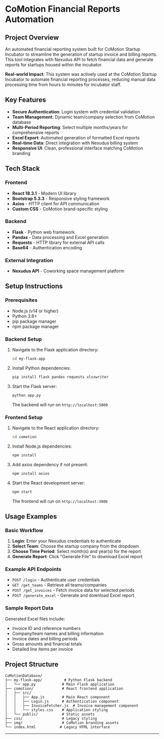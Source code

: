 # CoMotion Financial Reports Automation

## Project Overview

An automated financial reporting system built for CoMotion Startup Incubator to streamline the generation of startup invoice and billing reports. This tool integrates with Nexudus API to fetch financial data and generate reports for startups housed within the incubator.

**Real-world Impact**: This system was actively used at the CoMotion Startup Incubator to automate financial reporting processes, reducing manual data processing time from hours to minutes for incubator staff.

## Key Features

- **Secure Authentication**: Login system with credential validation
- **Team Management**: Dynamic team/company selection from CoMotion database
- **Multi-Period Reporting**: Select multiple months/years for comprehensive reports
- **Excel Export**: Automated generation of formatted Excel reports
- **Real-time Data**: Direct integration with Nexudus billing system
- **Responsive UI**: Clean, professional interface matching CoMotion branding

## Tech Stack

### Frontend
- **React 18.3.1** - Modern UI library
- **Bootstrap 5.3.3** - Responsive styling framework
- **Axios** - HTTP client for API communication
- **Custom CSS** - CoMotion brand-specific styling

### Backend
- **Flask** - Python web framework
- **Pandas** - Data processing and Excel generation
- **Requests** - HTTP library for external API calls
- **Base64** - Authentication encoding

### External Integration
- **Nexudus API** - Coworking space management platform

## Setup Instructions

### Prerequisites
- Node.js (v14 or higher)
- Python 3.8+
- pip package manager
- npm package manager

### Backend Setup
1. Navigate to the Flask application directory:
   ```bash
   cd my-flask-app
   ```

2. Install Python dependencies:
   ```bash
   pip install flask pandas requests xlsxwriter
   ```

3. Start the Flask server:
   ```bash
   python app.py
   ```
   The backend will run on `http://localhost:5000`

### Frontend Setup
1. Navigate to the React application directory:
   ```bash
   cd comotion
   ```

2. Install Node.js dependencies:
   ```bash
   npm install
   ```

3. Add axios dependency if not present:
   ```bash
   npm install axios
   ```

4. Start the React development server:
   ```bash
   npm start
   ```
   The frontend will run on `http://localhost:3000`

## Usage Examples

### Basic Workflow
1. **Login**: Enter your Nexudus credentials to authenticate
2. **Select Team**: Choose the startup company from the dropdown
3. **Choose Time Period**: Select month(s) and year(s) for the report
4. **Generate Report**: Click "Generate File" to download Excel report

### Example API Endpoints
- `POST /login` - Authenticate user credentials
- `GET /get_teams` - Retrieve all teams/companies
- `POST /get_invoices` - Fetch invoice data for selected periods
- `POST /generate_excel` - Generate and download Excel report

### Sample Report Data
Generated Excel files include:
- Invoice ID and reference numbers
- Company/team names and billing information
- Invoice dates and billing periods
- Gross amounts and financial totals
- Detailed line items per invoice

## Project Structure
```
CoMotionDatabase/
├── my-flask-app/          # Python Flask backend
│   └── app.py            # Main Flask application
├── comotion/             # React frontend application
│   ├── src/
│   │   ├── App.js        # Main React component
│   │   ├── Login.js      # Authentication component
│   │   ├── InvoiceFetcher.js  # Invoice management component
│   │   └── styles.css    # Application styling
│   └── public/           # Static assets
├── css/                  # Legacy styling
├── img/                  # CoMotion branding assets
└── index.html           # Legacy HTML interface
```

---
